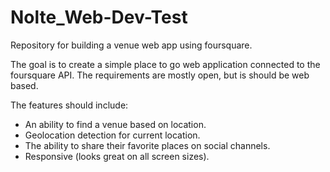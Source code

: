 # Nolte_Web-Dev-Test
Repository for building a venue web app using foursquare.  


The goal is to create a simple place to go web application connected to the foursquare API.
The requirements are mostly open, but is should be web based.

The features should include:
- An ability to find a venue based on location. 
- Geolocation detection for current location. 
- The ability to share their favorite places on social channels. 
- Responsive (looks great on all screen sizes).

